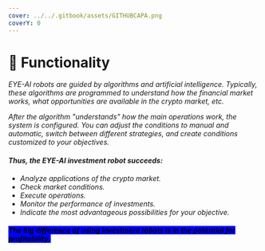 ```yaml
---
cover: ../../.gitbook/assets/GITHUBCAPA.png
coverY: 0
---
```


# 🧿 Functionality

_EYE-AI robots are guided by algorithms and artificial intelligence. Typically, these algorithms are programmed to understand how the financial market works, what opportunities are available in the crypto market, etc._

_After the algorithm "understands" how the main operations work, the system is configured. You can adjust the conditions to manual and automatic, switch between different strategies, and create conditions customized to your objectives._

#### _Thus, the EYE-AI investment robot succeeds:_

* _Analyze applications of the crypto market._
* _Check market conditions._&#x20;
* _Execute operations._&#x20;
* _Monitor the performance of investments._&#x20;
* _Indicate the most advantageous possibilities for your objective._

#### _<mark style="background-color:blue;">The big difference of using investment robots is in the potential for profitability.</mark>_

_<mark style="background-color:blue;"></mark>_
